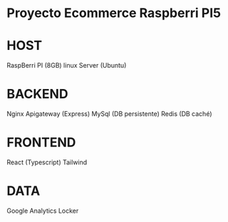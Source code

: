 # Proyecto Ecommerce Raspberri PI5

# HOST
RaspBerri PI (8GB)
linux Server (Ubuntu)

# BACKEND
Nginx
Apigateway (Express)
MySql (DB persistente)
Redis (DB caché)

# FRONTEND
React (Typescript)
Tailwind

# DATA
Google Analytics
Locker
